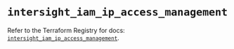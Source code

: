 # `intersight_iam_ip_access_management`

Refer to the Terraform Registry for docs: [`intersight_iam_ip_access_management`](https://registry.terraform.io/providers/ciscodevnet/intersight/1.0.71/docs/resources/iam_ip_access_management).
